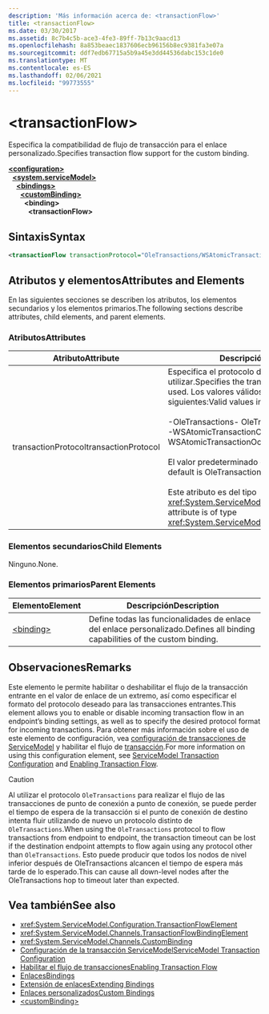 ```yaml
---
description: 'Más información acerca de: <transactionFlow>'
title: <transactionFlow>
ms.date: 03/30/2017
ms.assetid: 8c7b4c5b-ace3-4fe3-89ff-7b13c9aacd13
ms.openlocfilehash: 8a853beaec1837606ecb96156b8ec9381fa3e07a
ms.sourcegitcommit: ddf7edb67715a5b9a45e3dd44536dabc153c1de0
ms.translationtype: MT
ms.contentlocale: es-ES
ms.lasthandoff: 02/06/2021
ms.locfileid: "99773555"
---
```

# \<transactionFlow>

<span data-ttu-id="0bff1-102">Especifica la compatibilidad de flujo de transacción para el enlace personalizado.</span><span class="sxs-lookup"><span data-stu-id="0bff1-102">Specifies transaction flow support for the custom binding.</span></span>  
  
[**\<configuration>**](../configuration-element.md)\
&nbsp;&nbsp;[**\<system.serviceModel>**](system-servicemodel.md)\
&nbsp;&nbsp;&nbsp;&nbsp;[**\<bindings>**](bindings.md)\
&nbsp;&nbsp;&nbsp;&nbsp;&nbsp;&nbsp;[**\<customBinding>**](custombinding.md)\
&nbsp;&nbsp;&nbsp;&nbsp;&nbsp;&nbsp;&nbsp;&nbsp;**\<binding>**\
&nbsp;&nbsp;&nbsp;&nbsp;&nbsp;&nbsp;&nbsp;&nbsp;&nbsp;&nbsp;**\<transactionFlow>**  
  
## <a name="syntax"></a><span data-ttu-id="0bff1-103">Sintaxis</span><span class="sxs-lookup"><span data-stu-id="0bff1-103">Syntax</span></span>  
  
```xml  
<transactionFlow transactionProtocol="OleTransactions/WSAtomicTransactionOctober2004" />
```  
  
## <a name="attributes-and-elements"></a><span data-ttu-id="0bff1-104">Atributos y elementos</span><span class="sxs-lookup"><span data-stu-id="0bff1-104">Attributes and Elements</span></span>  

 <span data-ttu-id="0bff1-105">En las siguientes secciones se describen los atributos, los elementos secundarios y los elementos primarios.</span><span class="sxs-lookup"><span data-stu-id="0bff1-105">The following sections describe attributes, child elements, and parent elements.</span></span>  
  
### <a name="attributes"></a><span data-ttu-id="0bff1-106">Atributos</span><span class="sxs-lookup"><span data-stu-id="0bff1-106">Attributes</span></span>  
  
|<span data-ttu-id="0bff1-107">Atributo</span><span class="sxs-lookup"><span data-stu-id="0bff1-107">Attribute</span></span>|<span data-ttu-id="0bff1-108">Descripción</span><span class="sxs-lookup"><span data-stu-id="0bff1-108">Description</span></span>|  
|---------------|-----------------|  
|<span data-ttu-id="0bff1-109">transactionProtocol</span><span class="sxs-lookup"><span data-stu-id="0bff1-109">transactionProtocol</span></span>|<span data-ttu-id="0bff1-110">Especifica el protocolo de transacción que se va a utilizar.</span><span class="sxs-lookup"><span data-stu-id="0bff1-110">Specifies the transaction protocol to be used.</span></span> <span data-ttu-id="0bff1-111">Los valores válidos incluyen los siguientes:</span><span class="sxs-lookup"><span data-stu-id="0bff1-111">Valid values include the following:</span></span><br /><br /> <span data-ttu-id="0bff1-112">-OleTransactions</span><span class="sxs-lookup"><span data-stu-id="0bff1-112">-   OleTransactions</span></span><br /><span data-ttu-id="0bff1-113">-WSAtomicTransactionOctober2004</span><span class="sxs-lookup"><span data-stu-id="0bff1-113">-   WSAtomicTransactionOctober2004</span></span><br /><br /> <span data-ttu-id="0bff1-114">El valor predeterminado es OleTransactions.</span><span class="sxs-lookup"><span data-stu-id="0bff1-114">The default is OleTransactions.</span></span><br /><br /> <span data-ttu-id="0bff1-115">Este atributo es del tipo <xref:System.ServiceModel.TransactionProtocol>.</span><span class="sxs-lookup"><span data-stu-id="0bff1-115">This attribute is of type <xref:System.ServiceModel.TransactionProtocol>.</span></span>|  
  
### <a name="child-elements"></a><span data-ttu-id="0bff1-116">Elementos secundarios</span><span class="sxs-lookup"><span data-stu-id="0bff1-116">Child Elements</span></span>  

 <span data-ttu-id="0bff1-117">Ninguno.</span><span class="sxs-lookup"><span data-stu-id="0bff1-117">None.</span></span>  
  
### <a name="parent-elements"></a><span data-ttu-id="0bff1-118">Elementos primarios</span><span class="sxs-lookup"><span data-stu-id="0bff1-118">Parent Elements</span></span>  
  
|<span data-ttu-id="0bff1-119">Elemento</span><span class="sxs-lookup"><span data-stu-id="0bff1-119">Element</span></span>|<span data-ttu-id="0bff1-120">Descripción</span><span class="sxs-lookup"><span data-stu-id="0bff1-120">Description</span></span>|  
|-------------|-----------------|  
|[\<binding>](bindings.md)|<span data-ttu-id="0bff1-121">Define todas las funcionalidades de enlace del enlace personalizado.</span><span class="sxs-lookup"><span data-stu-id="0bff1-121">Defines all binding capabilities of the custom binding.</span></span>|  
  
## <a name="remarks"></a><span data-ttu-id="0bff1-122">Observaciones</span><span class="sxs-lookup"><span data-stu-id="0bff1-122">Remarks</span></span>  

 <span data-ttu-id="0bff1-123">Este elemento le permite habilitar o deshabilitar el flujo de la transacción entrante en el valor de enlace de un extremo, así como especificar el formato del protocolo deseado para las transacciones entrantes.</span><span class="sxs-lookup"><span data-stu-id="0bff1-123">This element allows you to enable or disable incoming transaction flow in an endpoint’s binding settings, as well as to specify the desired protocol format for incoming transactions.</span></span> <span data-ttu-id="0bff1-124">Para obtener más información sobre el uso de este elemento de configuración, vea [configuración de transacciones de ServiceModel](../../../wcf/feature-details/servicemodel-transaction-configuration.md) y habilitar el flujo de [transacción](../../../wcf/feature-details/enabling-transaction-flow.md).</span><span class="sxs-lookup"><span data-stu-id="0bff1-124">For more information on using this configuration element, see [ServiceModel Transaction Configuration](../../../wcf/feature-details/servicemodel-transaction-configuration.md) and [Enabling Transaction Flow](../../../wcf/feature-details/enabling-transaction-flow.md).</span></span>  
  
> [!CAUTION]
> <span data-ttu-id="0bff1-125">Al utilizar el protocolo `OleTransactions` para realizar el flujo de las transacciones de punto de conexión a punto de conexión, se puede perder el tiempo de espera de la transacción si el punto de conexión de destino intenta fluir utilizando de nuevo un protocolo distinto de `OleTransactions`.</span><span class="sxs-lookup"><span data-stu-id="0bff1-125">When using the `OleTransactions` protocol to flow transactions from endpoint to endpoint, the transaction timeout can be lost if the destination endpoint attempts to flow again using any protocol other than `OleTransactions`.</span></span> <span data-ttu-id="0bff1-126">Esto puede producir que todos los nodos de nivel inferior después de OleTransactions alcancen el tiempo de espera más tarde de lo esperado.</span><span class="sxs-lookup"><span data-stu-id="0bff1-126">This can cause all down-level nodes after the OleTransactions hop to timeout later than expected.</span></span>  
  
## <a name="see-also"></a><span data-ttu-id="0bff1-127">Vea también</span><span class="sxs-lookup"><span data-stu-id="0bff1-127">See also</span></span>

- <xref:System.ServiceModel.Configuration.TransactionFlowElement>
- <xref:System.ServiceModel.Channels.TransactionFlowBindingElement>
- <xref:System.ServiceModel.Channels.CustomBinding>
- [<span data-ttu-id="0bff1-128">Configuración de la transacción ServiceModel</span><span class="sxs-lookup"><span data-stu-id="0bff1-128">ServiceModel Transaction Configuration</span></span>](../../../wcf/feature-details/servicemodel-transaction-configuration.md)
- [<span data-ttu-id="0bff1-129">Habilitar el flujo de transacciones</span><span class="sxs-lookup"><span data-stu-id="0bff1-129">Enabling Transaction Flow</span></span>](../../../wcf/feature-details/enabling-transaction-flow.md)
- [<span data-ttu-id="0bff1-130">Enlaces</span><span class="sxs-lookup"><span data-stu-id="0bff1-130">Bindings</span></span>](../../../wcf/bindings.md)
- [<span data-ttu-id="0bff1-131">Extensión de enlaces</span><span class="sxs-lookup"><span data-stu-id="0bff1-131">Extending Bindings</span></span>](../../../wcf/extending/extending-bindings.md)
- [<span data-ttu-id="0bff1-132">Enlaces personalizados</span><span class="sxs-lookup"><span data-stu-id="0bff1-132">Custom Bindings</span></span>](../../../wcf/extending/custom-bindings.md)
- [\<customBinding>](custombinding.md)
